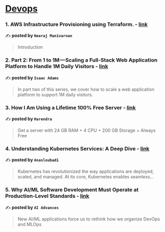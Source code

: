 
<h1><a href=https://medium.com/tag/devops/recommended target="_blank" rel="noopener noreferrer">Devops</a></h1>
<h3>1. AWS Infrastructure Provisioning using Terraform. - <a href="https://medium.com/@neerajmanivarnan/aws-infrastructure-provisioning-using-terraform-14206a93f0ad" target="_blank" rel="noopener noreferrer">link</a></h3>

✍️ **posted by `Neeraj Manivarnan`**

<blockquote>Introduction</blockquote>

<h3>2. Part 2: From 1 to 1M — Scaling a Full-Stack Web Application Platform to Handle 1M Daily Visitors - <a href="https://medium.com/@isaac.adams/part-2-from-1-to-1m-scaling-a-full-stack-web-application-platform-to-handle-1m-daily-visitors-24994ef1532b" target="_blank" rel="noopener noreferrer">link</a></h3>

✍️ **posted by `Isaac Adams`**

<blockquote>In part two of this series, we cover how to scale a web application platform to support 1M daily visitors.</blockquote>

<h3>3. How I Am Using a Lifetime 100% Free Server - <a href="https://medium.com/@harendra21/how-i-am-using-a-lifetime-100-free-server-bd241e3a347a" target="_blank" rel="noopener noreferrer">link</a></h3>

✍️ **posted by `Harendra`**

<blockquote>Get a server with 24 GB RAM + 4 CPU + 200 GB Storage + Always Free</blockquote>

<h3>4. Understanding Kubernetes Services: A Deep Dive - <a href="https://medium.com/@anasloubadi/understanding-kubernetes-services-a-deep-dive-638b624f6738" target="_blank" rel="noopener noreferrer">link</a></h3>

✍️ **posted by `Anasloubadi`**

<blockquote>Kubernetes has revolutionized the way applications are deployed, scaled, and managed. At its core, Kubernetes enables seamless…</blockquote>

<h3>5. Why AI/ML Software Development Must Operate at Production-Level Standards - <a href="https://medium.com/ai-advances/why-ai-ml-software-development-must-operate-at-production-level-standards-9411ae4c058c" target="_blank" rel="noopener noreferrer">link</a></h3>

✍️ **posted by `AI Advances`**

<blockquote>New AI/ML applications force us to rethink how we organize DevOps and MLOps</blockquote>


